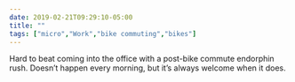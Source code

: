 ```yaml
---
date: 2019-02-21T09:29:10-05:00
title: ""
tags: ["micro","Work","bike commuting","bikes"]
---
```

Hard to beat coming into the office with a post-bike commute endorphin rush. Doesn’t happen every morning, but it’s always welcome when it does.
